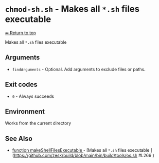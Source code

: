 
# `chmod-sh.sh` - Makes all `*.sh` files executable

[⬅ Return to top](index.md)

Makes all `*.sh` files executable

## Arguments

- `findArguments` - Optional. Add arguments to exclude files or paths.

## Exit codes

- `0` - Always succeeds

## Environment

Works from the current directory

## See Also

- [function makeShellFilesExecutable
](./docs/tools/os.md
) - [Makes all `*.sh` files executable
](https://github.com/zesk/build/blob/main/bin/build/tools/os.sh
#L269
)
